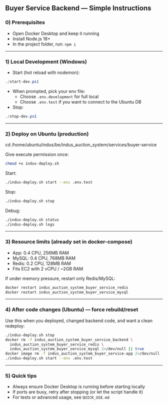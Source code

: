 ## Buyer Service Backend — Simple Instructions

### 0) Prerequisites
- Open Docker Desktop and keep it running
- Install Node.js 18+
- In the project folder, run: `npm i`

---

### 1) Local Development (Windows)
- Start (hot reload with nodemon):
```powershell
./start-dev.ps1
```
- When prompted, pick your env file:
  - Choose `.env.development` for full local
  - Choose `.env.test` if you want to connect to the Ubuntu DB
- Stop:
```powershell
./stop-dev.ps1
```

---

### 2) Deploy on Ubuntu (production)

cd /home/ubuntu/indus/be/indus_auction_system/services/buyer-service


Give execute permission once:
```bash
chmod +x indus-deploy.sh
```
Start:
```bash
./indus-deploy.sh start --env .env.test
```
Stop:
```bash
./indus-deploy.sh stop
```
Debug:
```bash
./indus-deploy.sh status
./indus-deploy.sh logs
```

---

### 3) Resource limits (already set in docker-compose)
- App: 0.4 CPU, 256MB RAM
- MySQL: 0.4 CPU, 768MB RAM
- Redis: 0.2 CPU, 128MB RAM
- Fits EC2 with 2 vCPU / ~2GB RAM

If under memory pressure, restart only Redis/MySQL:
```bash
docker restart indus_auction_system_buyer_service_redis
docker restart indus_auction_system_buyer_service_mysql
```

---

### 4) After code changes (Ubuntu) — force rebuild/reset
Use this when you deployed, changed backend code, and want a clean redeploy:
```bash
./indus-deploy.sh stop
docker rm -f indus_auction_system_buyer_service_backend \
  indus_auction_system_buyer_service_redis \
  indus_auction_system_buyer_service_mysql 2>/dev/null || true
docker image rm -f indus_auction_system_buyer_service-app 2>/dev/null || true
./indus-deploy.sh start --env .env.test
```

---

### 5) Quick tips
- Always ensure Docker Desktop is running before starting locally
- If ports are busy, retry after stopping (or let the script handle it)
- For tests or advanced usage, see `QUICK_USE.md`


